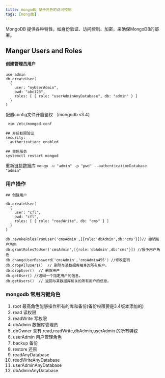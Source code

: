 ```yaml
---
title: mongodb 基于角色的访问控制 
tags: [mongdb]
---
```


MongoDB 提供各种特性，如身份验证、访问控制、加密，来确保MongoDB的部署。

## Manger Users and Roles

#### 创建管理员用户

```
use admin
db.createUser(
  {
    user: "myUserAdmin",
    pwd: "abc123",
    roles: [ { role: "userAdminAnyDatabase", db: "admin" } ]
  }
)

```


配置config文件开启鉴权 （mongodb v3.4）

```
 vim /etc/mongod.conf 

## 开启权限验证
security:
  authorization: enabled

## 重启服务
systemctl restart mongod

```

重新链接数据库 `mongo -u "admin" -p "pwd" --authenticationDatabase "admin" `


### 用户操作

```
## 创建用户

db.createUser(
  {
    user: "cfl",
    pwd: "cfl",
    roles: [ { role: "readWrite", db: "cms" } ]
  }
)

db.revokeRolesFromUser('cmsAdmin',[{role:'dbAdmin',db:'cms'}])// 撤销用户角色
db.grantRolesToUser('cmsAdmin',[{role:'dbAdmin',db:'cms'}]) //授予用户角色
db.changeUserPassword('cmsAdmin','cmsAdmin456') //修改密码
db.dropAllUsers()  // 删除与某数据库相关的所有用户。
db.dropUser()  // 删除用户
db.getUser() //返回一个指定用户的信息。
db.getUsers()  // 返回与某数据库相关的所有用户的信息。

```


### mongodb 常用内键角色

1. root 最高角色能够操作所有的库和备份(备份权限要是3.4版本添加的)
2. read  读权限
3. readWrite  写权限
4. dbAdmin  数据库管理员
5. dbOwner 具有 read,readWrite,dbAdmin,userAdmin 的所有特权
6. userAdmin  用户管理角色
7. backup   备份
8. restore  还原
9. readAnyDatabase
10. readWriteAnyDatabase
11. userAdminAnyDatabase
12. dbAdminAnyDatabase

